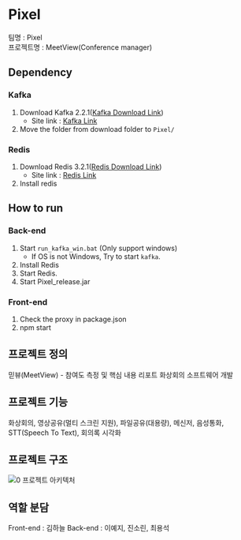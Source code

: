 # Pixel

팀명 : Pixel  
프로젝트명 : MeetView(Conference manager)

## Dependency

### Kafka

1. Download Kafka 2.2.1([Kafka Download Link](http://mirror.navercorp.com/apache/kafka/2.2.1/kafka_2.12-2.2.1.tgz))
   - Site link : [Kafka Link](https://kafka.apache.org/downloads#2.2.1)
2. Move the folder from download folder to `Pixel/`

### Redis

1. Download Redis 3.2.1([Redis Download Link](https://github.com/microsoftarchive/redis/releases/download/win-3.2.100/Redis-x64-3.2.100.msi))
   - Site link : [Redis Link](https://github.com/microsoftarchive/redis/releases)
2. Install redis

## How to run

### Back-end

1. Start `run_kafka_win.bat` (Only support windows)
   - If OS is not Windows, Try to start `kafka`.
2. Install Redis
3. Start Redis.
4. Start Pixel_release.jar

### Front-end

1. Check the proxy in package.json
2. npm start

## 프로젝트 정의
믿뷰(MeetView) - 참여도 측정 및 핵심 내용 리포트 화상회의 소프트웨어 개발

## 프로젝트 기능
화상회의, 영상공유(멀티 스크린 지원), 파일공유(대용량), 메신저, 음성통화, STT(Speech To Text), 회의록 시각화

## 프로젝트 구조
![0  프로젝트 아키텍처](https://user-images.githubusercontent.com/19161231/57301103-2aecf380-7113-11e9-9726-c013b8bd819e.png)


## 역할 분담

Front-end : 김하늘
Back-end : 이예지, 진소린, 최용석
